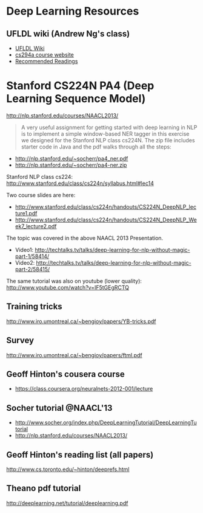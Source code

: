 Deep Learning Resources
=================
## UFLDL wiki (Andrew Ng's class)
* [UFLDL Wiki](http://deeplearning.stanford.edu/wiki/index.php/UFLDL_Tutorial)
* [cs294a course website](http://www.stanford.edu/class/cs294a/info.html)
* [Recommended Readings](http://deeplearning.stanford.edu/wiki/index.php/UFLDL_Recommended_Readings)


# Stanford CS224N PA4 (Deep Learning Sequence Model)

http://nlp.stanford.edu/courses/NAACL2013/

> A very useful assignment for getting started with deep learning in NLP is to implement a simple window-based NER tagger in this exercise we designed for the Stanford NLP class cs224N. The zip file includes starter code in Java and the pdf walks through all the steps:
* http://nlp.stanford.edu/~socherr/pa4_ner.pdf
* http://nlp.stanford.edu/~socherr/pa4-ner.zip

Stanford NLP class cs224: http://www.stanford.edu/class/cs224n/syllabus.html#lec14

Two course slides are here:
* http://www.stanford.edu/class/cs224n/handouts/CS224N_DeepNLP_lecture1.pdf
* http://www.stanford.edu/class/cs224n/handouts/CS224N_DeepNLP_Week7_lecture2.pdf

The topic was covered in the above NAACL 2013 Presentation. 
* Video1: http://techtalks.tv/talks/deep-learning-for-nlp-without-magic-part-1/58414/
* Video2: http://techtalks.tv/talks/deep-learning-for-nlp-without-magic-part-2/58415/

The same tutorial was also on youtube (lower quality): http://www.youtube.com/watch?v=IF5tGEgRCTQ


## Training tricks 
http://www.iro.umontreal.ca/~bengioy/papers/YB-tricks.pdf

## Survey
http://www.iro.umontreal.ca/~bengioy/papers/ftml.pdf

## Geoff Hinton's cousera course
* https://class.coursera.org/neuralnets-2012-001/lecture

## Socher tutorial @NAACL'13
* http://www.socher.org/index.php/DeepLearningTutorial/DeepLearningTutorial
* http://nlp.stanford.edu/courses/NAACL2013/

## Geoff Hinton's reading list (all papers)
http://www.cs.toronto.edu/~hinton/deeprefs.html

## Theano pdf tutorial 
http://deeplearning.net/tutorial/deeplearning.pdf
